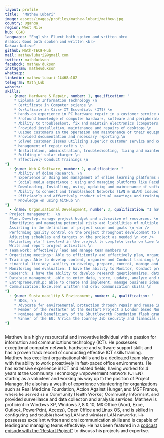 ```yaml
---
layout: profile
title:  "Mathew Lubari"
image: assets/images/profiles/mathew-lubari/mathew.jpg
country: Uganda
region: West Nile
hub: CC4D
languages: "English: Fluent both spoken and written <br>
Arabic: Good both spoken and written <br>
Kakwa: Native"
github: Math-TECH-Hub
mail: mathewlubari2@gmail.com
twitter: mathduckson
facebook: mathew.dukson
instagram: mathewdukson
whatsapp: 
linkedin: mathew-lubari-18468a102
telegram: Math_Lub
website: 
skills:
  - {name: Hardware & Repair, number: 1, qualification: "
    * Diploma in Information Technology \n
    * Certificate in Computer science \n
    * Certificate in Cisco IT Essentials (ITE) \n
    * Hands-on experience in PC hardware repair in a customer service environment \n
    * Profound knowledge of computer hardware, software and peripherals \n
    * Ability to troubleshoot, fix and maintain electronics (computers, mobile phones, solar lanterns etc.) \n
    * Provided installation, maintenance and repairs of desktops.\n
    * Guided customers in the operation and maintenance of their equipment when needed.\n
    * Provided documentation and necessary reporting.\n
    * Solved customer issues utilizing superior customer service and communication skills \n
    * Management of repair café's \n
    * Installation, administration, troubleshooting, fixing and maintenance of Networks(LAN and WLAN) systems \n
    * Building of solar charger \n 
    * Effectively Conduct Trainings \n
"}
  - {name: Web & Software, number: 2, qualification: "
    * Ability of doing Research, \n
    * Experience in Using and management of online learning platforms such as CISCO Networking Academy, Eliademy, UNHCR Coursera and Pluralsight \n
    * Social media experience : using and managing platforms like Facebook, Instagram, WhatsApp, Tweeter, Telegram and LinkedIn \n
    * Downloading, Installing, using, updating and maintenance of software programs both Licensed and Opensource software. \n
    * Ability to connect and troubleshoot Networks (LAN & WLAN) issues and system administration \n
    * Efficiently and effectively conduct virtual meetings and training \n
    * Knowledge on using GitHub \n
"}
  - {name: Organisational Development, number: 3, qualification: "I have over 3 years experience in the following areas: \n \n
* Project management:  \n 
  Plan, Develop, manage project budget and allocation of resources, \n <br />
  Identifying and managing potential risks and liabilities of multiple projects, \n <br />
  Assisting in the definition of project scope and goals \n <br />
  Performing quality control on the project throughout development to maintain the standards expected \n <br />
  Adjusting schedules and targets on the project as needed \n <br />
  Motivating staff involved in the project to complete tasks on time \n <br />
  Write and report project activities \n
* Team work: effectively lead and manage team members \n
* Organizing meetings: Able to efficiently and effectively plan, organize and conduct meetings. \n
* Trainings: Able to develop content, organize and Conduct trainings \n
* Financial literacy: Ability to develop, prepare, control, manage and report. \n
* Monitoring and evaluation: I have the ability to Monitor, Conduct project review and report on project implementation. \n
* Research: I have the ability to develop research questionnaires, data collection using platforms Kobo-collect, ODK including data analysis using excel \n
* Database management. able to enter data, store, update, analyze and maintain \n
* Entrepreneurship: able to create and implement, manage business ideas \n
* Communication: Excellent written and oral communication skills \n
"}
  - {name: Sustainability & Environment, number: 4, qualification: "
    * SDGs, \n
    * Advocate for environmental protection through repair and reuse in awareness rising on repair and reuse \n
    * Member of the restarter at the Restart Project a London based Non-profit Organization advocating for repair and reuse \n
    * Nominee and beneficiary of the Shuttleworth Foundation flash grants \n
    * Winner of the EU: Africa the Journey Job security and financial services category award
"}
---
```

Matthew is a highly resourceful and innovative individual with a passion for information and communications technology (ICT). He possesses exceptional computer network, hardware and software support skills and has a proven track record of conducting effective ICT skills training. Matthew has excellent organisational skills and is a dedicated team player with the ability to work proactively in fast-paced office environments. He has extensive experience in ICT and related fields, having worked for 4 years at the Community Technology Empowerment Network (CTEN), starting as a volunteer and working his way up to the position of Project Manager. He also has a wealth of experience volunteering for organizations such as Real Medicine Foundation, Action Against Hunger, and MSF France, where he served as a Community Health Worker, Community Informant, and provided surveillance and data collection and analysis services. Matthew is proficient in Windows XP, Windows 7, 8 & 10, MS Office (Word, Excel, Outlook, PowerPoint, Access), Open Office and Linux OS, and is skilled in configuring and troubleshooting LAN and wireless LAN networks. He possesses excellent written and oral communication skills and is capable of leading and managing teams effectively. He has been featured in a [podcast episode with the “Restart Project”](https://therestartproject.org/podcast/refugee-repair/) to discuss his projects and expertise.